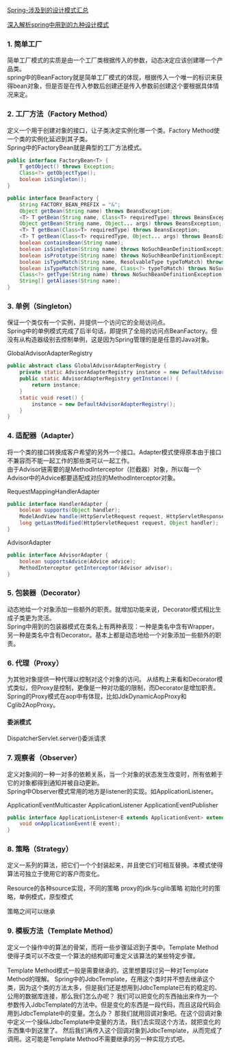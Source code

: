 
[Spring-涉及到的设计模式汇总](https://www.cnblogs.com/hwaggLee/p/4510687.html)

[深入解析spring中用到的九种设计模式](https://www.cnblogs.com/yuefan/p/3763898.html)

### 1. 简单工厂
简单工厂模式的实质是由一个工厂类根据传入的参数，动态决定应该创建哪一个产品类。  
spring中的BeanFactory就是简单工厂模式的体现，根据传入一个唯一的标识来获得bean对象，但是否是在传入参数后创建还是传入参数前创建这个要根据具体情况来定。


### 2. 工厂方法（Factory Method）
定义一个用于创建对象的接口，让子类决定实例化哪一个类。Factory Method使一个类的实例化延迟到其子类。  
Spring中的FactoryBean就是典型的工厂方法模式。

```java
public interface FactoryBean<T> {
    T getObject() throws Exception;
    Class<?> getObjectType();
    boolean isSingleton();
}

public interface BeanFactory {
    String FACTORY_BEAN_PREFIX = "&";
    Object getBean(String name) throws BeansException;
    <T> T getBean(String name, Class<T> requiredType) throws BeansException;
    Object getBean(String name, Object... args) throws BeansException;
    <T> T getBean(Class<T> requiredType) throws BeansException;
    <T> T getBean(Class<T> requiredType, Object... args) throws BeansException;
    boolean containsBean(String name);
    boolean isSingleton(String name) throws NoSuchBeanDefinitionException;
    boolean isPrototype(String name) throws NoSuchBeanDefinitionException;
    boolean isTypeMatch(String name, ResolvableType typeToMatch) throws NoSuchBeanDefinitionException;
    boolean isTypeMatch(String name, Class<?> typeToMatch) throws NoSuchBeanDefinitionException;
    Class<?> getType(String name) throws NoSuchBeanDefinitionException;
    String[] getAliases(String name);
}
```
### 3. 单例（Singleton）
保证一个类仅有一个实例，并提供一个访问它的全局访问点。  
Spring中的单例模式完成了后半句话，即提供了全局的访问点BeanFactory。但没有从构造器级别去控制单例，这是因为Spring管理的是是任意的Java对象。

GlobalAdvisorAdapterRegistry
```java
public abstract class GlobalAdvisorAdapterRegistry {
	private static AdvisorAdapterRegistry instance = new DefaultAdvisorAdapterRegistry();
	public static AdvisorAdapterRegistry getInstance() {
		return instance;
	}
	static void reset() {
		instance = new DefaultAdvisorAdapterRegistry();
	}
}
```

### 4. 适配器（Adapter）
将一个类的接口转换成客户希望的另外一个接口。Adapter模式使得原本由于接口不兼容而不能一起工作的那些类可以一起工作。  
由于Advisor链需要的是MethodInterceptor（拦截器）对象，所以每一个Advisor中的Advice都要适配成对应的MethodInterceptor对象。

RequestMappingHandlerAdapter
```java
public interface HandlerAdapter {
	boolean supports(Object handler);
	ModelAndView handle(HttpServletRequest request, HttpServletResponse response, Object handler) throws Exception;
	long getLastModified(HttpServletRequest request, Object handler);
}
```
AdvisorAdapter
```java
public interface AdvisorAdapter {
	boolean supportsAdvice(Advice advice);
	MethodInterceptor getInterceptor(Advisor advisor);
}
```

### 5. 包装器（Decorator）
动态地给一个对象添加一些额外的职责。就增加功能来说，Decorator模式相比生成子类更为灵活。  
Spring中用到的包装器模式在类名上有两种表现：一种是类名中含有Wrapper，另一种是类名中含有Decorator。基本上都是动态地给一个对象添加一些额外的职责。

### 6. 代理（Proxy）
为其他对象提供一种代理以控制对这个对象的访问。
从结构上来看和Decorator模式类似，但Proxy是控制，更像是一种对功能的限制，而Decorator是增加职责。  
Spring的Proxy模式在aop中有体现，比如JdkDynamicAopProxy和Cglib2AopProxy。

#### 委派模式
DispatcherServlet.server()委派请求

### 7. 观察者（Observer）
定义对象间的一种一对多的依赖关系，当一个对象的状态发生改变时，所有依赖于它的对象都得到通知并被自动更新。  
Spring中Observer模式常用的地方是listener的实现。如ApplicationListener。

ApplicationEventMulticaster
ApplicationListener
ApplicationEventPublisher
```java
public interface ApplicationListener<E extends ApplicationEvent> extends EventListener {
	void onApplicationEvent(E event);
}
```

### 8. 策略（Strategy）
定义一系列的算法，把它们一个个封装起来，并且使它们可相互替换。本模式使得算法可独立于使用它的客户而变化。

Resource的各种source实现，不同的策略
proxy的jdk与cglib策略
初始化时的策略，单例模式，原型模式

策略之间可以继承

### 9. 模板方法（Template Method）
定义一个操作中的算法的骨架，而将一些步骤延迟到子类中。Template Method使得子类可以不改变一个算法的结构即可重定义该算法的某些特定步骤。

Template Method模式一般是需要继承的。这里想要探讨另一种对Template Method的理解。
Spring中的JdbcTemplate，在用这个类时并不想去继承这个类，因为这个类的方法太多，但是我们还是想用到JdbcTemplate已有的稳定的、公用的数据库连接，那么我们怎么办呢？
我们可以把变化的东西抽出来作为一个参数传入JdbcTemplate的方法中。但是变化的东西是一段代码，而且这段代码会用到JdbcTemplate中的变量。怎么办？
那我们就用回调对象吧。在这个回调对象中定义一个操纵JdbcTemplate中变量的方法，我们去实现这个方法，就把变化的东西集中到这里了。
然后我们再传入这个回调对象到JdbcTemplate，从而完成了调用。这可能是Template Method不需要继承的另一种实现方式吧。




